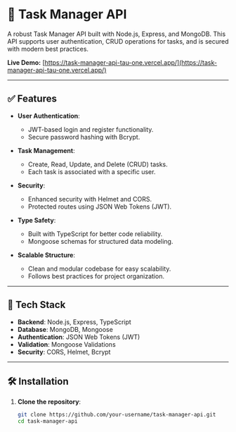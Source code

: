 # 🚀 Task Manager API

A robust Task Manager API built with Node.js, Express, and MongoDB. This API supports user authentication, CRUD operations for tasks, and is secured with modern best practices.

**Live Demo:** [https://task-manager-api-tau-one.vercel.app/](https://task-manager-api-tau-one.vercel.app/)

---

## ✅ Features

- **User Authentication**:

  - JWT-based login and register functionality.
  - Secure password hashing with Bcrypt.

- **Task Management**:

  - Create, Read, Update, and Delete (CRUD) tasks.
  - Each task is associated with a specific user.

- **Security**:

  - Enhanced security with Helmet and CORS.
  - Protected routes using JSON Web Tokens (JWT).

- **Type Safety**:

  - Built with TypeScript for better code reliability.
  - Mongoose schemas for structured data modeling.

- **Scalable Structure**:
  - Clean and modular codebase for easy scalability.
  - Follows best practices for project organization.

---

## 🔧 Tech Stack

- **Backend**: Node.js, Express, TypeScript
- **Database**: MongoDB, Mongoose
- **Authentication**: JSON Web Tokens (JWT)
- **Validation**: Mongoose Validations
- **Security**: CORS, Helmet, Bcrypt

---

## 🛠️ Installation

1. **Clone the repository**:
   ```bash
   git clone https://github.com/your-username/task-manager-api.git
   cd task-manager-api
   ```
